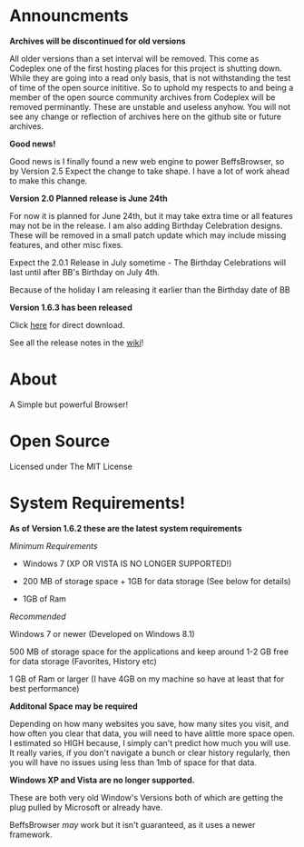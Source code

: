 # Announcments

**Archives will be discontinued for old versions**

All older versions than a set interval will be removed. This come as Codeplex one of the first hosting places for this project is shutting down. While they are going into a read only basis, that is not withstanding the test of time of the open source inititive. So to uphold my respects to and being a member of the open source community archives from Codeplex will be removed perminantly. These are unstable and useless anyhow. You will not see any change or reflection of archives here on the github site or future archives. 


**Good news!**

Good news is I finally found a new web engine to power BeffsBrowser, so by Version 2.5 Expect the change to take shape. I have a lot of work ahead to make this change. 


**Version 2.0 Planned release is June 24th**

For now it is planned for June 24th, but it may take extra time or all features may not be in the release. I am also adding Birthday Celebration designs. These will be removed in a small patch update which may include missing features, and other misc fixes. 

Expect the 2.0.1 Release in July sometime - The Birthday Celebrations will last until after BB's Birthday on July 4th. 

Because of the holiday I am releasing it earlier than the Birthday date of BB



**Version 1.6.3 has been released**

Click [here](https://github.com/jdc20181/BeffsBrowser/releases/download/1.6.3/Version1.6.3.zip) for direct download. 

See all the release notes in the [wiki](https://github.com/jdc20181/BeffsBrowser/wiki/1.6.3-Coming-Soon-Notes)!



# About

A Simple but powerful Browser!


# Open Source
Licensed under The MIT License

# System Requirements!

**As of Version 1.6.2 these are the latest system requirements**

*Minimum Requirements*

  - Windows 7 (XP OR VISTA IS NO LONGER SUPPORTED!)

  - 200 MB of storage space + 1GB for data storage (See below for details)

  - 1GB of Ram
  
*Recommended*

Windows 7 or newer (Developed on Windows 8.1)

500 MB of storage space for the applications and keep around 1-2 GB free for data storage (Favorites, History etc)

1 GB of Ram or larger (I have 4GB on my machine so have at least that for best performance)

**Additonal Space may be required**

Depending on how many websites you save, how many sites you visit, and how often you clear that data, you will need to have  alittle more space open. 
I estimated so HIGH because, I simply can't predict how much you will use. It really varies, if you don't navigate a bunch or clear history regularly, then you will have no issues using less than 1mb of space for that data.

**Windows XP and Vista are no longer supported.**

These are both very old Window's Versions both of which are getting the plug pulled by Microsoft or already have. 

BeffsBrowser *may* work but it isn't guaranteed, as it uses a newer framework. 
